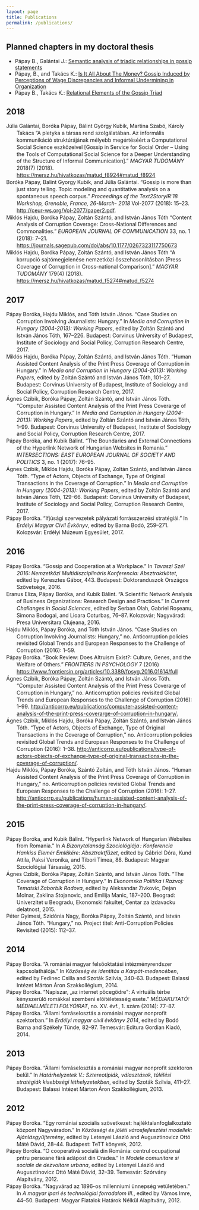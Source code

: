 ```yaml
---
layout: page
title: Publications
permalink: /publications/
---
```

## Planned chapters in my doctoral thesis
- Pápay B., Galántai J.: [Semantic analysis of triadic relationships in gossip statements](http://papayboroka.hu/semantic-analysis-triad/)
- Pápay, B., and Takács K.: [Is It All About The Money? Gossip Induced by Perceptions of Wage Discrepancies and Informal Undermining in Organization](http://papayboroka.hu/all-about-money/)
- Pápay B., Takács K.: [Relational Elements of the Gossip Triad](http://papayboroka.hu/triad/)

## 2018
<div class="csl-bib-body" style="line-height: 1.35; padding-left: 2em; text-indent:-2em;">  <div class="csl-entry">Júlia Galántai, Boróka Pápay, Bálint György Kubik, Martina Szabó, Károly Takács &#x201C;A pletyka a társas rend szolgálatában. Az informális kommunikáció struktúrájának mélyebb megértéséért a Computational Social Science eszközeivel [Gossip in Service for Social Order – Using the Tools of Computational Social Science for a Deeper Understanding of the Structure of Informal Communication].&#x201D; <i>MAGYAR TUDOMÁNY</i> 2018(7) (2018). <a href="https://mersz.hu/hivatkozas/matud_f8924#matud_f8924"  target="_blank">https://mersz.hu/hivatkozas/matud_f8924#matud_f8924</a></div></div>
<div class="csl-bib-body" style="line-height: 1.35; padding-left: 2em; text-indent:-2em;">  <div class="csl-entry">Bor&#xF3;ka P&#xE1;pay, Balint Gyorgy Kubik, and J&#xFA;lia Gal&#xE1;ntai. &#x201C;Gossip is more than just story telling. Topic modeling and quantitative analysis on a spontaneous speech corpus.&#x201D; <i>Proceedings of the Text2StoryIR&#x2019;18 Workshop, Grenoble, France, 26-March- 2018</i> Vol-2077 (2018): 15&#x2013;23. <a href="http://ceur-ws.org/Vol-2077/paper2.pdf" target="_blank">http://ceur-ws.org/Vol-2077/paper2.pdf</a>.</div></div>
<div class="csl-bib-body" style="line-height: 1.35; padding-left: 2em; text-indent:-2em;">  <div class="csl-entry">Miklós Hajdu, Boróka P&#xE1;pay, Zoltán Sz&#xE1;nt&#xF3;, and István János Tóth &#x201C;Content Analysis of Corruption Coverage: Cross-National Differences and Commonalities.&#x201D; <i>EUROPEAN JOURNAL OF COMMUNICATION</i> 33, no. 1 (2018): 7&#x2013;21. <a href="https://journals.sagepub.com/doi/abs/10.1177/0267323117750673" target="_blank">https://journals.sagepub.com/doi/abs/10.1177/0267323117750673</a></div></div>
<div class="csl-bib-body" style="line-height: 1.35; padding-left: 2em; text-indent:-2em;">  <div class="csl-entry">Miklós Hajdu, Boróka P&#xE1;pay, Zoltán Sz&#xE1;nt&#xF3;, and István János Tóth &#x201C;A korrupció sajtómegjelenése nemzetközi összehasonlításban [Press Coverage of Corruption in Cross-national Comparison].&#x201D; <i>MAGYAR TUDOMÁNY</i> 179(4) (2018). <a href="https://mersz.hu/hivatkozas/matud_f5274#matud_f5274" target="_blank">https://mersz.hu/hivatkozas/matud_f5274#matud_f5274</a></div></div>

## 2017
<div class="csl-bib-body" style="line-height: 1.35; padding-left: 2em; text-indent:-2em;">  <div class="csl-entry">P&#xE1;pay Bor&#xF3;ka, Hajdu Mikl&#xF3;s, and T&#xF3;th Istv&#xE1;n J&#xE1;nos. &#x201C;Case Studies on Corruption Involving Journalists: Hungary.&#x201D; In <i>Media and Corruption in Hungary (2004-2013): Working Papers</i>, edited by Zolt&#xE1;n Sz&#xE1;nt&#xF3; and Istv&#xE1;n J&#xE1;nos T&#xF3;th, 167&#x2013;226. Budapest: Corvinus University of Budapest, Institute of Sociology and Social Policy, Corruption Research Centre, 2017.</div></div>
<div class="csl-bib-body" style="line-height: 1.35; padding-left: 2em; text-indent:-2em;">  <div class="csl-entry">Mikl&#xF3;s Hajdu, Bor&#xF3;ka P&#xE1;pay, Zolt&#xE1;n Sz&#xE1;nt&#xF3;, and Istv&#xE1;n J&#xE1;nos T&#xF3;th. &#x201C;Human Assisted Content Analysis of the Print Press Coverage of Corruption in Hungary.&#x201D; In <i>Media and Corruption in Hungary (2004-2013): Working Papers</i>, edited by Zolt&#xE1;n Sz&#xE1;nt&#xF3; and Istv&#xE1;n J&#xE1;nos T&#xF3;th, 101&#x2013;27. Budapest: Corvinus University of Budapest, Institute of Sociology and Social Policy, Corruption Research Centre, 2017.</div></div>
<div class="csl-bib-body" style="line-height: 1.35; padding-left: 2em; text-indent:-2em;">  <div class="csl-entry">&#xC1;gnes Czibik, Bor&#xF3;ka P&#xE1;pay, Zolt&#xE1;n Sz&#xE1;nt&#xF3;, and Istv&#xE1;n J&#xE1;nos T&#xF3;th. &#x201C;Computer Assisted Content Analysis of the Print Press Coverarge of Corruption in Hungary.&#x201D; In <i>Media and Corruption in Hungary (2004-2013): Working Papers</i>, edited by Zolt&#xE1;n Sz&#xE1;nt&#xF3; and Istv&#xE1;n J&#xE1;nos T&#xF3;th, 1&#x2013;99. Budapest: Corvinus University of Budapest, Institute of Sociology and Social Policy, Corruption Research Centre, 2017.</div></div>
<div class="csl-bib-body" style="line-height: 1.35; padding-left: 2em; text-indent:-2em;">  <div class="csl-entry">P&#xE1;pay Bor&#xF3;ka, and Kubik B&#xE1;lint. &#x201C;The Boundaries and External Connections of the Hyperlink Network of Hungarian Websites in Romania.&#x201D; <i>INTERSECTIONS: EAST EUROPEAN JOURNAL OF SOCIETY AND POLITICS</i> 3, no. 1 (2017): 76&#x2013;95.</div></div>
<div class="csl-bib-body" style="line-height: 1.35; padding-left: 2em; text-indent:-2em;">  <div class="csl-entry">&#xC1;gnes Czibik, Mikl&#xF3;s Hajdu, Bor&#xF3;ka P&#xE1;pay, Zolt&#xE1;n Sz&#xE1;nt&#xF3;, and Istv&#xE1;n J&#xE1;nos T&#xF3;th. &#x201C;Type of Actors, Objects of Exchange, Type of Original Transactions in the Coverage of Corruption.&#x201D; In <i>Media and Corruption in Hungary (2004-2013): Working Papers</i>, edited by Zolt&#xE1;n Sz&#xE1;nt&#xF3; and Istv&#xE1;n J&#xE1;nos T&#xF3;th, 129&#x2013;66. Budapest: Corvinus University of Budapest, Institute of Sociology and Social Policy, Corruption Research Centre, 2017.</div></div>
<div class="csl-bib-body" style="line-height: 1.35; padding-left: 2em; text-indent:-2em;">  <div class="csl-entry">Pápay Boróka. &#x201C;Ifjúsági szervezetek pályázati forrásszerzési stratégiái.&#x201D; In <i>Erdélyi Magyar Civil Évkönyv</i>, edited by Barna Bodó,  259&#x2013;271. Kolozsvár: Erdélyi Múzeum Egyesület, 2017.</div></div>

## 2016
<div class="csl-bib-body" style="line-height: 1.35; padding-left: 2em; text-indent:-2em;">  <div class="csl-entry">P&#xE1;pay Bor&#xF3;ka. &#x201C;Gossip and Cooperation at a Workplace.&#x201D; In <i>Tavaszi Sz&#xE9;l 2016: Nemzetk&#xF6;zi Multidiszciplin&#xE1;ris Konferencia: Absztraktk&#xF6;tet</i>, edited by Keresztes G&#xE1;bor, 443. Budapest: Doktoranduszok Orsz&#xE1;gos Sz&#xF6;vets&#xE9;ge, 2016.</div></div>
<div class="csl-bib-body" style="line-height: 1.35; padding-left: 2em; text-indent:-2em;">  <div class="csl-entry">Eranus Eliza, P&#xE1;pay Bor&#xF3;ka, and Kubik B&#xE1;lint. &#x201C;A Scientific Network Analysis of Business Organizations: Research Design and Practices.&#x201D; In <i>Current Challanges in Social Sciences</i>, edited by Serban Olah, Gabriel Ro&#x219;eanu, Simona Bodogai, and Lioara Coturba&#x219;, 76&#x2013;87. Kolozsv&#xE1;r; Nagyv&#xE1;rad: Presa Universitara Clujeana, 2016.</div></div>
<div class="csl-bib-body" style="line-height: 1.35; padding-left: 2em; text-indent:-2em;">  <div class="csl-entry">Hajdu Mikl&#xF3;s, P&#xE1;pay Bor&#xF3;ka, and T&#xF3;th Istv&#xE1;n J&#xE1;nos. &#x201C;Case Studies on Corruption Involving Journalists: Hungary,&#x201D; no. Anticorruption policies revisited Global Trends and European Responses to the Challenge of Corruption (2016): 1&#x2013;59.</div></div>
<div class="csl-bib-body" style="line-height: 1.35; padding-left: 2em; text-indent:-2em;">  <div class="csl-entry">P&#xE1;pay Bor&#xF3;ka. &#x201C;Book Review: Does Altruism Exist?: Culture, Genes, and the Welfare of Others.&#x201D; <i>FRONTIERS IN PSYCHOLOGY</i> 7 (2016) <a href="https://www.frontiersin.org/articles/10.3389/fpsyg.2016.01614/full" target="_blank">https://www.frontiersin.org/articles/10.3389/fpsyg.2016.01614/full</a></div></div>
<div class="csl-bib-body" style="line-height: 1.35; padding-left: 2em; text-indent:-2em;">  <div class="csl-entry">&#xC1;gnes Czibik, Bor&#xF3;ka P&#xE1;pay, Zolt&#xE1;n Sz&#xE1;nt&#xF3;, and Istv&#xE1;n J&#xE1;nos T&#xF3;th. &#x201C;Computer Assisted Content Analysis of the Print Press Coverarge of Corruption in Hungary,&#x201D; no. Anticorruption policies revisited Global Trends and European Responses to the Challenge of Corruption (2016): 1&#x2013;99. <a href="http://anticorrp.eu/publications/computer-assisted-content-analysis-of-the-print-press-coverarge-of-corruption-in-hungary/" target="_blank">http://anticorrp.eu/publications/computer-assisted-content-analysis-of-the-print-press-coverarge-of-corruption-in-hungary/.</a></div></div>
<div class="csl-bib-body" style="line-height: 1.35; padding-left: 2em; text-indent:-2em;">  <div class="csl-entry">&#xC1;gnes Czibik, Mikl&#xF3;s Hajdu, Bor&#xF3;ka P&#xE1;pay, Zolt&#xE1;n Sz&#xE1;nt&#xF3;, and Istv&#xE1;n J&#xE1;nos T&#xF3;th. &#x201C;Type of Actors, Objects of Exchange, Type of Original Transactions in the Coverage of Corruption,&#x201D; no. Anticorruption policies revisited Global Trends and European Responses to the Challenge of Corruption (2016): 1&#x2013;38. <a href="http://anticorrp.eu/publications/type-of-actors-objects-of-exchange-type-of-original-transactions-in-the-coverage-of-corruption/" target="_blank">http://anticorrp.eu/publications/type-of-actors-objects-of-exchange-type-of-original-transactions-in-the-coverage-of-corruption/</a>.</div></div>
<div class="csl-bib-body" style="line-height: 1.35; padding-left: 2em; text-indent:-2em;">  <div class="csl-entry">Hajdu Mikl&#xF3;s, P&#xE1;pay Bor&#xF3;ka, Sz&#xE1;nt&#xF3; Zolt&#xE1;n, and T&#xF3;th Istv&#xE1;n J&#xE1;nos. &#x201C;Human Assisted Content Analysis of the Print Press Coverage of Corruption in Hungary,&#x201D; no. Anticorruption policies revisited Global Trends and European Responses to the Challenge of Corruption (2016): 1&#x2013;27. <a href="http://anticorrp.eu/publications/human-assisted-content-analysis-of-the-print-press-coverage-of-corruption-in-hungary/" target="_blank">http://anticorrp.eu/publications/human-assisted-content-analysis-of-the-print-press-coverage-of-corruption-in-hungary/</a>.</div></div>

## 2015
<div class="csl-bib-body" style="line-height: 1.35; padding-left: 2em; text-indent:-2em;">  <div class="csl-entry">P&#xE1;pay Bor&#xF3;ka, and Kubik B&#xE1;lint. &#x201C;Hyperlink Network of Hungarian Websites from Romania.&#x201D; In <i>A Bizonytalans&#xE1;g Szociol&#xF3;gi&#xE1;ja&#x202F;: Konferencia Hankiss Elem&#xE9;r Eml&#xE9;k&#xE9;re: Absztraktf&#xFC;zet</i>, edited by G&#xE1;briel D&#xF3;ra, Kund Attila, Paksi Veronika, and Tibori Timea, 88. Budapest: Magyar Szociol&#xF3;giai T&#xE1;rsas&#xE1;g, 2015.</div></div>
<div class="csl-bib-body" style="line-height: 1.35; padding-left: 2em; text-indent:-2em;">  <div class="csl-entry">&#xC1;gnes Czibik, Bor&#xF3;ka P&#xE1;pay, Zolt&#xE1;n Sz&#xE1;nt&#xF3;, and Istv&#xE1;n J&#xE1;nos T&#xF3;th. &#x201C;The Coverage of Corruption in Hungary.&#x201D; In <i>Ekonomska Politika i Razvoj: Tematski Zaborbik Radova</i>, edited by Aleksandar Zivkovic, Dejan Molnar, Zaklina Stojanovic, and Emilija Manic, 187&#x2013;200. Beograd: Univerzitet u Beogradu, Ekonomski fakultet, Centar za izdavacku delatnost, 2015.</div></div>
<div class="csl-bib-body" style="line-height: 1.35; padding-left: 2em; text-indent:-2em;">  <div class="csl-entry">P&#xE9;ter Gyimesi, Szid&#xF3;nia Nagy, Bor&#xF3;ka P&#xE1;pay, Zolt&#xE1;n Sz&#xE1;nt&#xF3;, and Istv&#xE1;n J&#xE1;nos T&#xF3;th. &#x201C;Hungary,&#x201D; no. Project titel: Anti-Corruption Policies Revisited (2015): 112&#x2013;37.</div></div>

## 2014
<div class="csl-bib-body" style="line-height: 1.35; padding-left: 2em; text-indent:-2em;">  <div class="csl-entry">P&#xE1;pay Bor&#xF3;ka. &#x201C;A rom&#xE1;niai magyar fels&#x151;oktat&#xE1;si int&#xE9;zm&#xE9;nyrendszer kapcsolath&#xE1;l&#xF3;ja.&#x201D; In <i>K&#xF6;z&#xF6;ss&#xE9;g &#xE9;s identit&#xE1;s a K&#xE1;rp&#xE1;t-medenc&#xE9;ben</i>, edited by Fedinec Csilla and Szot&#xE1;k Szilvia, 340&#x2013;63. Budapest: Balassi Int&#xE9;zet M&#xE1;rton &#xC1;ron Szakkoll&#xE9;gium, 2014.</div></div>
<div class="csl-bib-body" style="line-height: 1.35; padding-left: 2em; text-indent:-2em;">  <div class="csl-entry">P&#xE1;pay Bor&#xF3;ka. &#x201C;Napiszar, &#x201E;az internet p&#xF6;ceg&#xF6;dre": A virtu&#xE1;lis t&#xE9;rbe k&#xE9;nyszer&#xFC;l&#x151; rom&#xE1;kkal szembeni el&#x151;&#xED;t&#xE9;letess&#xE9;g esete.&#x201D; <i>M&#xC9;DIAKUTAT&#xD3;: M&#xC9;DIAELM&#xC9;LETI FOLY&#xD3;IRAT</i>, no. XV. &#xE9;vf., 1. sz&#xE1;m (2014): 77&#x2013;87.</div></div>
<div class="csl-bib-body" style="line-height: 1.35; padding-left: 2em; text-indent:-2em;">  <div class="csl-entry">P&#xE1;pay Bor&#xF3;ka. &#x201C;&#xC1;llami forr&#xE1;seloszt&#xE1;s a rom&#xE1;niai magyar nonprofit szektorban.&#x201D; In <i>Erd&#xE9;lyi magyar civil &#xE9;vk&#xF6;nyv 2014</i>, edited by Bod&#xF3; Barna and Sz&#xE9;kely T&#xFC;nde, 82&#x2013;97. Temesv&#xE1;r: Editura Gordian Kiad&#xF3;, 2014.</div></div>

## 2013
<div class="csl-bib-body" style="line-height: 1.35; padding-left: 2em; text-indent:-2em;">  <div class="csl-entry">P&#xE1;pay Bor&#xF3;ka. &#x201C;&#xC1;llami forr&#xE1;seloszt&#xE1;s a rom&#xE1;niai magyar nonprofit szektoron bel&#xFC;l.&#x201D; In <i>Hat&#xE1;rhelyzetek V.: Sztereot&#xED;pi&#xE1;k, v&#xE1;laszt&#xE1;sok, t&#xFA;l&#xE9;l&#xE9;si strat&#xE9;gi&#xE1;k kisebbs&#xE9;gi l&#xE9;thelyzetekben</i>, edited by Szot&#xE1;k Szilvia, 411&#x2013;27. Budapest: Balassi Int&#xE9;zet M&#xE1;rton &#xC1;ron Szakkoll&#xE9;gium, 2013.</div></div>

## 2012
<div class="csl-bib-body" style="line-height: 1.35; padding-left: 2em; text-indent:-2em;">  <div class="csl-entry">P&#xE1;pay Bor&#xF3;ka. &#x201C;Egy rom&#xE1;niai szoci&#xE1;lis sz&#xF6;vetkezet: hajl&#xE9;ktalanfoglalkoztat&#xF3; k&#xF6;zpont Nagyv&#xE1;radon.&#x201D; In <i>K&#xF6;z&#xF6;ss&#xE9;gi &#xE9;s j&#xF3;l&#xE9;ti v&#xE1;rosfejleszt&#xE9;si modellek: Aj&#xE1;nl&#xE1;sgy&#x171;jtem&#xE9;ny</i>, edited by Letenyei L&#xE1;szl&#xF3; and Augusztinovicz Ott&#xF3; M&#xE1;t&#xE9; D&#xE1;vid, 28&#x2013;44. Budapest: TeTT k&#xF6;nyvek, 2012.</div></div>
<div class="csl-bib-body" style="line-height: 1.35; padding-left: 2em; text-indent:-2em;">  <div class="csl-entry">P&#xE1;pay Bor&#xF3;ka. &#x201C;O cooperativ&#x103; social&#x103; din Rom&#xE2;nia: centrul ocupa&#x21B;ional pntru persoane f&#x103;r&#x103; ad&#x103;post din Oradea.&#x201D; In <i>Modele comunitare si sociale de dezvoltare urbana</i>, edited by Letenyei L&#xE1;szl&#xF3; and Augusztinovicz Ott&#xF3; M&#xE1;t&#xE9; D&#xE1;vid, 32&#x2013;39. Temesv&#xE1;r: Sz&#xF3;rv&#xE1;ny Alap&#xED;tv&#xE1;ny, 2012.</div></div>
<div class="csl-bib-body" style="line-height: 1.35; padding-left: 2em; text-indent:-2em;">  <div class="csl-entry">P&#xE1;pay Bor&#xF3;ka. &#x201C;Nagyv&#xE1;rad az 1896-os millenniumi &#xFC;nneps&#xE9;g vet&#xFC;let&#xE9;ben.&#x201D; In <i>A magyar ipari &#xE9;s technol&#xF3;giai forradalom III.</i>, edited by V&#xE1;mos Imre, 44&#x2013;50. Budapest: Magyar Fiatalok Hat&#xE1;rok N&#xE9;lk&#xFC;l Alap&#xED;tv&#xE1;ny, 2012.</div></div>


